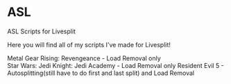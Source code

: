 # ASL
ASL Scripts for Livesplit

Here you will find all of my scripts I've made for Livesplit!

Metal Gear Rising: Revengeance - Load Removal only  
Star Wars: Jedi Knight: Jedi Academy - Load Removal only
Resident Evil 5 - Autosplitting(still have to do first and last split) and Load Removal